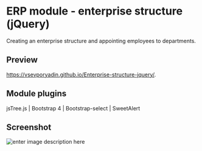 # ERP module - enterprise structure (jQuery)
Creating an enterprise structure and appointing employees to departments.

## Preview
https://vsevporyadin.github.io/Enterprise-structure-jquery/.

## Module plugins
jsTree.js | Bootstrap 4 | Bootstrap-select | SweetAlert

## Screenshot  

![enter image description here](https://lh3.googleusercontent.com/iKgitBhcxpjVPGWdPplmSwyfkFa2v2AyczwKKLOvxm8EI2W8xPm81G1uhsvx3y41Jyw7jvoJT7yq)

